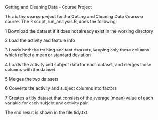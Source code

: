 Getting and Cleaning Data - Course Project

This is the course project for the Getting and Cleaning Data Coursera course. The R script, run_analysis.R, does the following:

1 Download the dataset if it does not already exist in the working directory

2 Load the activity and feature info

3 Loads both the training and test datasets, keeping only those columns which reflect a mean or standard deviation

4 Loads the activity and subject data for each dataset, and merges those columns with the dataset

5 Merges the two datasets

6 Converts the activity and subject columns into factors

7 Creates a tidy dataset that consists of the average (mean) value of each variable for each subject and activity pair.

The end result is shown in the file tidy.txt.
